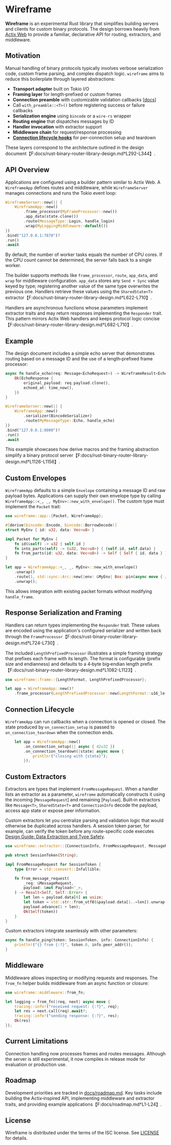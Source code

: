 # Wireframe

**Wireframe** is an experimental Rust library that simplifies building servers
and clients for custom binary protocols. The design borrows heavily from
[Actix Web](https://actix.rs/) to provide a familiar, declarative API for
routing, extractors, and middleware.

## Motivation

Manual handling of binary protocols typically involves verbose serialization
code, custom frame parsing, and complex dispatch logic. `wireframe` aims to
reduce this boilerplate through layered abstractions:

- **Transport adapter** built on Tokio I/O
- **Framing layer** for length‑prefixed or custom frames
- **Connection preamble** with customizable validation callbacks
  \[[docs](docs/preamble-validator.md)\]
- Call `with_preamble::<T>()` before registering success or failure callbacks
- **Serialization engine** using `bincode` or a `wire-rs` wrapper
- **Routing engine** that dispatches messages by ID
- **Handler invocation** with extractor support
- **Middleware chain** for request/response processing
- **[Connection lifecycle hooks](#connection-lifecycle)** for per-connection
  setup and teardown

These layers correspond to the architecture outlined in the design
document【F:docs/rust-binary-router-library-design.md†L292-L344】.

## API Overview

Applications are configured using a builder pattern similar to Actix Web. A
`WireframeApp` defines routes and middleware, while `WireframeServer` manages
connections and runs the Tokio event loop:

```rust
WireframeServer::new(|| {
    WireframeApp::new()
        .frame_processor(MyFrameProcessor::new())
        .app_data(state.clone())
        .route(MessageType::Login, handle_login)
        .wrap(MyLoggingMiddleware::default())
})
.bind("127.0.0.1:7878")?
.run()
.await
```

By default, the number of worker tasks equals the number of CPU cores. If the
CPU count cannot be determined, the server falls back to a single worker.

The builder supports methods like `frame_processor`, `route`, `app_data`, and
`wrap` for middleware configuration. `app_data` stores any `Send + Sync` value
keyed by type; registering another value of the same type overwrites the
previous one. Handlers retrieve these values using the `SharedState<T>`
extractor【F:docs/rust-binary-router-library-design.md†L622-L710】.

Handlers are asynchronous functions whose parameters implement extractor traits
and may return responses implementing the `Responder` trait. This pattern
mirrors Actix Web handlers and keeps protocol logic
concise【F:docs/rust-binary-router-library-design.md†L682-L710】.

## Example

The design document includes a simple echo server that demonstrates routing
based on a message ID and the use of a length‑prefixed frame processor:

```rust
async fn handle_echo(req: Message<EchoRequest>) -> WireframeResult<EchoResponse> {
    Ok(EchoResponse {
        original_payload: req.payload.clone(),
        echoed_at: time_now(),
    })
}

WireframeServer::new(|| {
    WireframeApp::new()
        .serializer(BincodeSerializer)
        .route(MyMessageType::Echo, handle_echo)
})
.bind("127.0.0.1:8000")?
.run()
.await
```

This example showcases how derive macros and the framing abstraction simplify a
binary protocol server【F:docs/rust-binary-router-library-design.md†L1126-L1156】.

## Custom Envelopes

`WireframeApp` defaults to a simple `Envelope` containing a message ID and raw
payload bytes. Applications can supply their own envelope type by calling
`WireframeApp::<_, _, MyEnv>::new_with_envelope()`. The custom type must
implement the `Packet` trait:

```rust
use wireframe::app::{Packet, WireframeApp};

#[derive(bincode::Encode, bincode::BorrowDecode)]
struct MyEnv { id: u32, data: Vec<u8> }

impl Packet for MyEnv {
    fn id(&self) -> u32 { self.id }
    fn into_parts(self) -> (u32, Vec<u8>) { (self.id, self.data) }
    fn from_parts(id: u32, data: Vec<u8>) -> Self { Self { id, data } }
}

let app = WireframeApp::<_, _, MyEnv>::new_with_envelope()
    .unwrap()
    .route(1, std::sync::Arc::new(|env: &MyEnv| Box::pin(async move { /* ... */ })))
    .unwrap();
```

This allows integration with existing packet formats without modifying
`handle_frame`.

## Response Serialization and Framing

Handlers can return types implementing the `Responder` trait. These values are
encoded using the application's configured serializer and written back through
the `FrameProcessor`【F:docs/rust-binary-router-library-design.md†L724-L730】.

The included `LengthPrefixedProcessor` illustrates a simple framing strategy
that prefixes each frame with its length. The format is configurable (prefix
size and endianness) and defaults to a 4‑byte big‑endian length
prefix【F:docs/rust-binary-router-library-design.md†L1082-L1123】.

```rust
use wireframe::frame::{LengthFormat, LengthPrefixedProcessor};

let app = WireframeApp::new()?
    .frame_processor(LengthPrefixedProcessor::new(LengthFormat::u16_le()));
```

## Connection Lifecycle

`WireframeApp` can run callbacks when a connection is opened or closed. The
state produced by `on_connection_setup` is passed to `on_connection_teardown`
when the connection ends.

```rust
    let app = WireframeApp::new()
        .on_connection_setup(|| async { 42u32 })
        .on_connection_teardown(|state| async move {
            println!("closing with {state}");
        });
```

## Custom Extractors

Extractors are types that implement `FromMessageRequest`. When a handler lists
an extractor as a parameter, `wireframe` automatically constructs it using the
incoming \[`MessageRequest`\] and remaining \[`Payload`\]. Built‑in extractors
like `Message<T>`, `SharedState<T>` and `ConnectionInfo` decode the payload,
access app state or expose peer information.

Custom extractors let you centralize parsing and validation logic that would
otherwise be duplicated across handlers. A session token parser, for example,
can verify the token before any route-specific code executes
[Design Guide: Data Extraction and Type Safety](docs/rust-binary-router-library-design.md#53-data-extraction-and-type-safety).

```rust
use wireframe::extractor::{ConnectionInfo, FromMessageRequest, MessageRequest, Payload};

pub struct SessionToken(String);

impl FromMessageRequest for SessionToken {
    type Error = std::convert::Infallible;

    fn from_message_request(
        _req: &MessageRequest,
        payload: &mut Payload<'_>,
    ) -> Result<Self, Self::Error> {
        let len = payload.data[0] as usize;
        let token = std::str::from_utf8(&payload.data[1..=len]).unwrap().to_string();
        payload.advance(1 + len);
        Ok(Self(token))
    }
}
```

Custom extractors integrate seamlessly with other parameters:

```rust
async fn handle_ping(token: SessionToken, info: ConnectionInfo) {
    println!("{} from {:?}", token.0, info.peer_addr());
}
```

## Middleware

Middleware allows inspecting or modifying requests and responses. The `from_fn`
helper builds middleware from an async function or closure:

```rust
use wireframe::middleware::from_fn;

let logging = from_fn(|req, next| async move {
    tracing::info!("received request: {:?}", req);
    let res = next.call(req).await?;
    tracing::info!("sending response: {:?}", res);
    Ok(res)
});
```

## Current Limitations

Connection handling now processes frames and routes messages. Although the
server is still experimental, it now compiles in release mode for evaluation or
production use.

## Roadmap

Development priorities are tracked in [docs/roadmap.md](docs/roadmap.md). Key
tasks include building the Actix‑inspired API, implementing middleware and
extractor traits, and providing example applications【F:docs/roadmap.md†L1-L24】.

## License

Wireframe is distributed under the terms of the ISC license. See
[LICENSE](LICENSE) for details.
